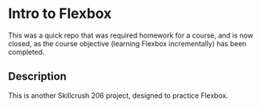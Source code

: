 # Intro to Flexbox

This was a quick repo that was required homework for a course, and is now closed, as the course objective (learning Flexbox incrementally) has been completed.

## Description

This is another Skillcrush 206 project, designed to practice Flexbox.